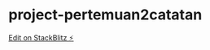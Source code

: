 # project-pertemuan2catatan

[Edit on StackBlitz ⚡️](https://stackblitz.com/edit/project-pertemuan2)